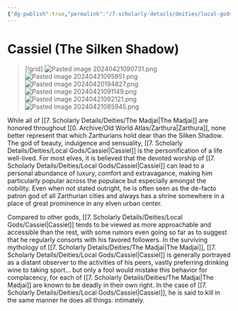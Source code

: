 ```yaml
---
{"dg-publish":true,"permalink":"/7-scholarly-details/deities/local-gods/cassiel/","noteIcon":""}
---
```


# Cassiel (The Silken Shadow)

>[!grid]
>![Pasted image 20240421090731.png](/img/user/x.%20Assets/Attachments/Pasted%20image%2020240421090731.png)
>![Pasted image 20240421095951.png](/img/user/x.%20Assets/Attachments/Pasted%20image%2020240421095951.png)
>![Pasted image 20240420194827.png](/img/user/x.%20Assets/Attachments/Pasted%20image%2020240420194827.png)
>![Pasted image 20240421091149.png](/img/user/x.%20Assets/Attachments/Pasted%20image%2020240421091149.png)
>![Pasted image 20240421092121.png](/img/user/x.%20Assets/Attachments/Pasted%20image%2020240421092121.png)
>![Pasted image 20240421085945.png](/img/user/x.%20Assets/Attachments/Pasted%20image%2020240421085945.png)
>

While all of [[7. Scholarly Details/Deities/The Madjai\|The Madjai]] are honored throughout [[0. Archive/Old World Atlas/Zarthura\|Zarthura]], none better represent that which Zarthurians hold dear than the Silken Shadow. The god of beauty, indulgence and sensuality, [[7. Scholarly Details/Deities/Local Gods/Cassiel\|Cassiel]] is the personification of a life well-lived. For most elves, it is believed that the devoted worship of [[7. Scholarly Details/Deities/Local Gods/Cassiel\|Cassiel]] can lead to a personal abundance of luxury, comfort and extravagance, making him particularly popular across the populace but especially amongst the nobility. Even when not stated outright, he is often seen as the de-facto patron god of all Zarthurian cities and always has a shrine somewhere in a place of great prominence in any elven urban center. 

Compared to other gods, [[7. Scholarly Details/Deities/Local Gods/Cassiel\|Cassiel]] tends to be viewed as more approachable and accessible than the rest, with some rumors even going so far as to suggest that he regularly consorts with his favored followers. In the surviving mythology of [[7. Scholarly Details/Deities/The Madjai\|The Madjai]], [[7. Scholarly Details/Deities/Local Gods/Cassiel\|Cassiel]] is generally portrayed as a distant observer to the activities of his peers, vastly preferring drinking wine to taking sport... but only a fool would mistake this behavior for complacency, for each of [[7. Scholarly Details/Deities/The Madjai\|The Madjai]] are known to be deadly in their own right. In the case of [[7. Scholarly Details/Deities/Local Gods/Cassiel\|Cassiel]], he is said to kill in the same manner he does all things: intimately. 